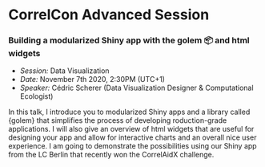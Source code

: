 
<!-- README.md is generated from README.Rmd. Please edit that file -->

# CorrelCon Advanced Session

### Building a modularized Shiny app with the golem 📦 and html widgets

  - *Session:* Data Visualization  
  - *Date:* November 7th 2020, 2:30PM (UTC+1)  
  - *Speaker:* Cédric Scherer (Data Visualization Designer &
    Computational Ecologist)

In this talk, I introduce you to modularized Shiny apps and a library
called {golem} that simplifies the process of developing roduction-grade
applications. I will also give an overview of html widgets that are
useful for designing your app and allow for interactive charts and an
overall nice user experience. I am going to demonstrate the
possibilities using our Shiny app from the LC Berlin that recently won
the CorrelAidX challenge.
